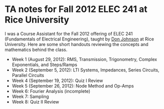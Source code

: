 # TA notes for Fall 2012 ELEC 241 at Rice University

I was a Course Assistant for the Fall 2012 offering of ELEC 241 (Fundamentals of
Electrical Engineering), taught by [Don Johnson](http://www.ece.rice.edu/~dhj/)
at Rice University. Here are some short handouts reviewing the concepts and
mathematics behind the class.

* Week 1 (August 29, 2012): RMS, Transmission, Trigonometry, Complex
Exponentials, and Steps/Ramps
* Week 2 (September 5, 2012): LTI Systems, Impedances, Series Circuits,
Parallel Circuits
* Week 4 (September 19, 2012): Quiz I Review
* Week 5 (September 26, 2012): Node Method and Op-Amps
* Week 6: Fourier Analysis (incomplete)
* Week 7: Sampling
* Week 8: Quiz II Review
